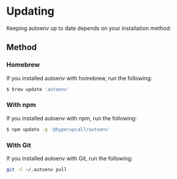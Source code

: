 # Updating

Keeping autoenv up to date depends on your installation method:

## Method

### Homebrew

If you installed autoenv with homebrew, run the following:

```sh
$ brew update 'autoenv'
```

### With npm

If you installed autoenv with npm, run the following:

```sh
$ npm update -g '@hyperupcall/autoenv'
```

### With Git

If you installed autoenv with Git, run the following:

```sh
git -C ~/.autoenv pull
```
